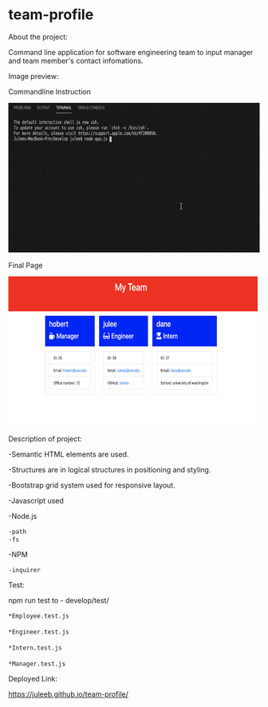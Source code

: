 # team-profile
About the project:

Command line application for software engineering team to input manager and team member's contact infomations. 

Image preview:

Commandline Instruction

<img src="image/command.gif" width="600" height="300">

Final Page 

<img src="image/mainpage.png" width="500" height="300">

Description of project:

-Semantic HTML elements are used.

-Structures are in logical structures in positioning and styling.

-Bootstrap grid system used for responsive layout.

-Javascript used

-Node.js
    
    -path
    -fs

-NPM
    
    -inquirer

Test:

npm run test to - 
 develop/test/
    
    *Employee.test.js
    
    *Engineer.test.js
    
    *Intern.test.js
    
    *Manager.test.js

Deployed Link:

https://juleeb.github.io/team-profile/
